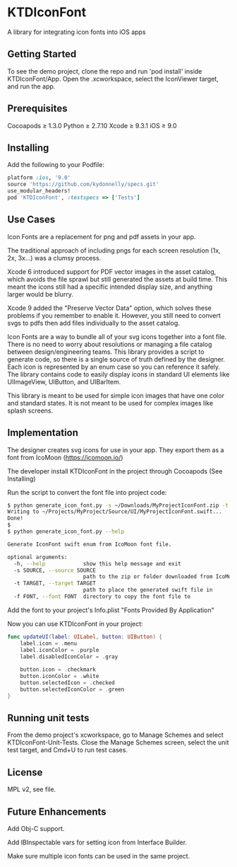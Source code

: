# KTDIconFont

A library for integrating icon fonts into iOS apps

## Getting Started

To see the demo project, clone the repo and run 'pod install' inside KTDIconFont/App. Open the .xcworkspace, select the IconViewer target, and run the app.

## Prerequisites

Cocoapods ≥ 1.3.0
Python ≥ 2.7.10
Xcode ≥ 9.3.1
iOS ≥ 9.0

## Installing

Add the following to your Podfile:

```ruby
platform :ios, '9.0'
source 'https://github.com/kydonnelly/specs.git'
use_modular_headers!
pod 'KTDIconFont', :testspecs => ['Tests']
```

## Use Cases

Icon Fonts are a replacement for png and pdf assets in your app.

The traditional approach of including pngs for each screen resolution (1x, 2x, 3x...) was a clumsy process.

Xcode 6 introduced support for PDF vector images in the asset catalog, which avoids the file sprawl but still generated the assets at build time. This meant the icons still had a specific intended display size, and anything larger would be blurry.

Xcode 9 added the "Preserve Vector Data" option, which solves these problems if you remember to enable it. However, you still need to convert svgs to pdfs then add files individually to the asset catalog.

Icon Fonts are a way to bundle all of your svg icons together into a font file. There is no need to worry about resolutions or managing a file catalog between design/engineering teams. This library provides a script to generate code, so there is a single source of truth defined by the designer. Each icon is represented by an enum case so you can reference it safely. The library contains code to easily display icons in standard UI elements like UIImageView, UIButton, and UIBarItem.

This library is meant to be used for simple icon images that have one color and standard states. It is not meant to be used for complex images like splash screens.

## Implementation

The designer creates svg icons for use in your app. They export them as a font from IcoMoon (https://icomoon.io/)

The developer install KTDIconFont in the project through Cocoapods (See Installing)

Run the script to convert the font file into project code:
```bash 
$ python generate_icon_font.py -s ~/Downloads/MyProjectIconFont.zip -t ~/Projects/MyProject/Source/UI/ -f ~/Projects/MyProject/Fonts
Writing to ~/Projects/MyProject/Source/UI/MyProjectIconFont.swift...
Done!
$
$ python generate_icon_font.py --help

Generate IconFont swift enum from IcoMoon font file.

optional arguments:
  -h, --help            show this help message and exit
  -s SOURCE, --source SOURCE
                        path to the zip or folder downloaded from IcoMoon
  -t TARGET, --target TARGET
                        path to place the generated swift file in
  -f FONT, --font FONT  directory to copy the font file to
```

Add the font to your project's Info.plist "Fonts Provided By Application"

Now you can use KTDIconFont in your project:
```swift
func updateUI(label: UILabel, button: UIButton) {
    label.icon = .menu
    label.iconColor = .purple
    label.disabledIconColor = .gray
    
    button.icon = .checkmark
    button.iconColor = .white
    button.selectedIcon = .checked
    button.selectedIconColor = .green
}
```

## Running unit tests

From the demo project's xcworkspace, go to Manage Schemes and select KTDIconFont-Unit-Tests. Close the Manage Schemes screen, select the unit test target, and Cmd+U to run test cases.

## License

MPL v2, see file.

## Future Enhancements

Add Obj-C support.

Add IBInspectable vars for setting icon from Interface Builder.

Make sure multiple icon fonts can be used in the same project.
